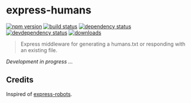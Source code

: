 # express-humans

[![npm version][version-badge]][version-url]
[![build status][build-badge]][build-url]
[![dependency status][dependency-badge]][dependency-url]
[![devdependency status][devdependency-badge]][devdependency-url]
[![downloads][downloads-badge]][downloads-url]

> Express middleware for generating a humans.txt or responding with an existing file.

*Development in progress ...*

## Credits

Inspired of [express-robots](https://www.npmjs.com/package/express-robots).

[build-badge]: https://travis-ci.org/ilshidur/express-humans.svg
[build-url]: https://travis-ci.org/ilshidur/express-humans
[dependency-badge]: https://david-dm.org/ilshidur/express-humans.svg
[dependency-url]: https://david-dm.org/ilshidur/express-humans
[devdependency-badge]: https://david-dm.org/ilshidur/express-humans/dev-status.svg
[devdependency-url]: https://david-dm.org/ilshidur/express-humans#info=devDependencies
[downloads-badge]: https://img.shields.io/npm/dm/express-humans.svg
[downloads-url]: https://www.npmjs.com/package/express-humans
[version-badge]: https://img.shields.io/npm/v/express-humans.svg
[version-url]: https://www.npmjs.com/package/express-humans
